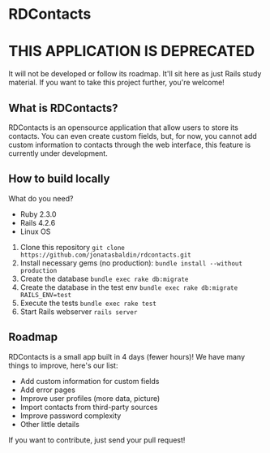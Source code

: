 # RDContacts

# THIS APPLICATION IS DEPRECATED #
It will not be developed or follow its roadmap. It'll sit here as just Rails study material.
If you want to take this project further, you're welcome!

## What is RDContacts?
RDContacts is an opensource application that allow users to store its contacts. You can even create custom fields, but, for now, you cannot add custom information to contacts through the web interface, this feature is currently under development.

## How to build locally
What do you need?

* Ruby 2.3.0
* Rails 4.2.6
* Linux OS

1. Clone this repository `git clone https://github.com/jonatasbaldin/rdcontacts.git`
2. Install necessary gems (no production): `bundle install --without production`
3. Create the database `bundle exec rake db:migrate`
3. Create the database in the test env `bundle exec rake db:migrate RAILS_ENV=test`
4. Execute the tests `bundle exec rake test`
5. Start Rails webserver `rails server`

## Roadmap
RDContacts is a small app built in 4 days (fewer hours)! We have many things to improve, here's our list:

* Add custom information for custom fields
* Add error pages
* Improve user profiles (more data, picture)
* Import contacts from third-party sources
* Improve password complexity
* Other little details

If you want to contribute, just send your pull request!
